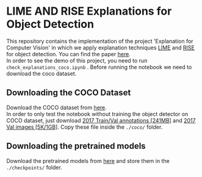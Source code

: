 # LIME AND RISE Explanations for Object Detection

This repository contains the implementation of the project 'Explanation for Computer Vision' in which we apply explanation techniques [LIME](https://arxiv.org/abs/1602.04938) and [RISE](https://arxiv.org/abs/1806.07421) for object detection. You can find the paper [here](./final_report.pdf). <br>
In order to see the demo of this project, you need to run ```check_explanations_coco.ipynb``` . 
Before running the notebook we need to download the coco dataset.

## Downloading the COCO Dataset
Download the COCO dataset from [here](https://cocodataset.org/#download). <br>
In order to only test the notebook without training the object detector on COCO dataset, just download [2017 Train/Val annotations [241MB]](http://images.cocodataset.org/annotations/annotations_trainval2017.zip) and [2017 Val images [5K/1GB]](http://images.cocodataset.org/zips/val2017.zip). Copy these file inside the ```./coco/``` folder. 

## Downloading the pretrained models
Download the pretrained models from [here](https://drive.google.com/drive/folders/1QXIL6wPGCuUyNJ-60W0x9TNR6dM0B9FN?usp=sharing) and store them in the ```./checkpoints/``` folder.
